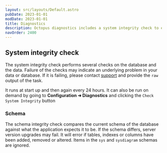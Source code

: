 ```yaml
---
layout: src/layouts/Default.astro
pubDate: 2023-01-01
modDate: 2023-01-01
title: Diagnostics
description: Octopus diagnostics includes a system integrity check to ensure the system's database schema and data are correct.
navOrder: 2400
---
```


## System integrity check

The system integrity check performs several checks on the database and the data. Failure
of the checks may indicate an underlying problem in your data or database. If it is failing,
please contact [support](https://yamldoc.liuyan.wang/support) and provide the `raw` output of the task.

It runs at start up and then again every 24 hours. It can also be run on demand by going
to **Configuration ➜ Diagnostics** and clicking the `Check System Integrity` button

### Schema
The schema integrity check compares the current schema of the database against what the application
expects it to be. If the schema differs, server version upgrades may fail. It will error if tables,
indexes or columns have been added, removed or altered. Items in the `sys` and `sysdiagram` schemas
are ignored.
